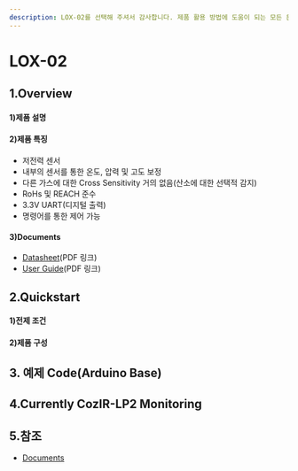 ```yaml
---
description: LOX-02를 선택해 주셔서 감사합니다. 제품 활용 방법에 도움이 되는 모든 문서를 제공하였습니다.
---
```


# LOX-02

## 1.Overview

#### 1)제품 설명

#### 2)제품 특징

* 저전력 센서
* 내부의 센서를 통한 온도, 압력 및 고도 보정
* 다른 가스에 대한 Cross Sensitivity 거의 없음(산소에 대한 선택적 감지)
* RoHs 및 REACH 준수
* 3.3V UART(디지털 출력)
* 명령어를 통한 제어 가능

#### 3)Documents

* [Datasheet](https://14core.com/wp-content/uploads/2017/10/LuminOx2-Datasheet.pdf)(PDF 링크)
* [User Guide](https://14core.com/wp-content/uploads/2017/10/LuminOx-UserGuide_rev1.pdf)(PDF 링크)

## 2.Quickstart

#### 1)전제 조건

#### 2)제품 구성

## 3. 예제 Code(Arduino Base)

## 4.Currently CozIR-LP2 Monitoring

## 5.참조
* [Documents](https://www.14core.com/wiring-luminox-o2-oxygen-uart-optical-sensor/)
